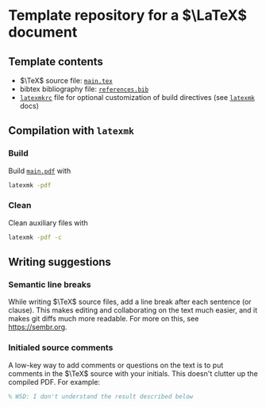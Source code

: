 # Template repository for a $\LaTeX$ document

## Template contents
- $\TeX$ source file: [`main.tex`](main.tex)
- bibtex bibliography file: [`references.bib`](references.bib)
- [`latexmkrc`](latexmkrc) file for optional customization of build directives (see [`latexmk`](https://mg.readthedocs.io/latexmk.html) docs)

## Compilation with `latexmk`

### Build
Build [`main.pdf`](main.pdf) with
```bash
latexmk -pdf
```

### Clean
Clean auxiliary files with
```bash
latexmk -pdf -c
```

## Writing suggestions

### Semantic line breaks

While writing $\TeX$ source files, add a line break after each sentence (or clause).
This makes editing and collaborating on the text much easier, and it makes git diffs much more readable.
For more on this, see https://sembr.org.

### Initialed source comments

A low-key way to add comments or questions on the text is to put comments in the $\TeX$ source with your initials. This doesn't clutter up the compiled PDF. For example:
```tex
% WSD: I don't understand the result described below
```
